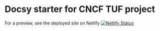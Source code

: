 # Docsy starter for CNCF TUF project

For a preview, see the deployed site on Netlify
[![Netlify Status](https://api.netlify.com/api/v1/badges/28cafbd4-5e91-4b9b-805c-fc862a6355be/deploy-status)](https://app.netlify.com/sites/docsy-tuf/deploys)
